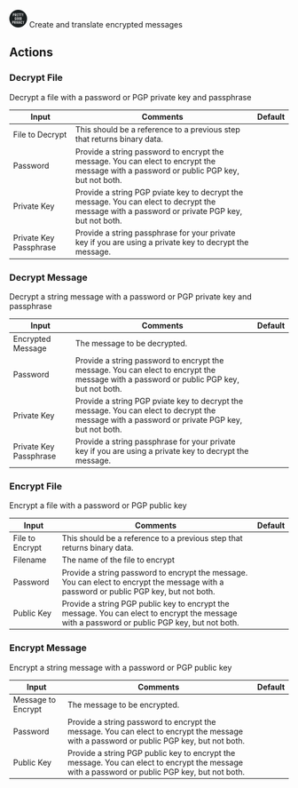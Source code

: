 ![Pretty Good Privacy](./assets/pgp.png#connector-icon)
Create and translate encrypted messages

## Actions

### Decrypt File

Decrypt a file with a password or PGP private key and passphrase

| Input                  | Comments                                                                                                                                       | Default |
| ---------------------- | ---------------------------------------------------------------------------------------------------------------------------------------------- | ------- |
| File to Decrypt        | This should be a reference to a previous step that returns binary data.                                                                        |         |
| Password               | Provide a string password to encrypt the message. You can elect to encrypt the message with a password or public PGP key, but not both.        |         |
| Private Key            | Provide a string PGP pviate key to decrypt the message. You can elect to decrypt the message with a password or private PGP key, but not both. |         |
| Private Key Passphrase | Provide a string passphrase for your private key if you are using a private key to decrypt the message.                                        |         |

### Decrypt Message

Decrypt a string message with a password or PGP private key and passphrase

| Input                  | Comments                                                                                                                                       | Default |
| ---------------------- | ---------------------------------------------------------------------------------------------------------------------------------------------- | ------- |
| Encrypted Message      | The message to be decrypted.                                                                                                                   |         |
| Password               | Provide a string password to encrypt the message. You can elect to encrypt the message with a password or public PGP key, but not both.        |         |
| Private Key            | Provide a string PGP pviate key to decrypt the message. You can elect to decrypt the message with a password or private PGP key, but not both. |         |
| Private Key Passphrase | Provide a string passphrase for your private key if you are using a private key to decrypt the message.                                        |         |

### Encrypt File

Encrypt a file with a password or PGP public key

| Input           | Comments                                                                                                                                      | Default |
| --------------- | --------------------------------------------------------------------------------------------------------------------------------------------- | ------- |
| File to Encrypt | This should be a reference to a previous step that returns binary data.                                                                       |         |
| Filename        | The name of the file to encrypt                                                                                                               |         |
| Password        | Provide a string password to encrypt the message. You can elect to encrypt the message with a password or public PGP key, but not both.       |         |
| Public Key      | Provide a string PGP public key to encrypt the message. You can elect to encrypt the message with a password or public PGP key, but not both. |         |

### Encrypt Message

Encrypt a string message with a password or PGP public key

| Input              | Comments                                                                                                                                      | Default |
| ------------------ | --------------------------------------------------------------------------------------------------------------------------------------------- | ------- |
| Message to Encrypt | The message to be encrypted.                                                                                                                  |         |
| Password           | Provide a string password to encrypt the message. You can elect to encrypt the message with a password or public PGP key, but not both.       |         |
| Public Key         | Provide a string PGP public key to encrypt the message. You can elect to encrypt the message with a password or public PGP key, but not both. |         |
